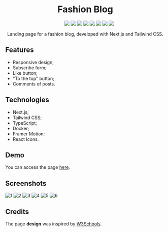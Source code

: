 <div align="center">
    <h1>Fashion Blog</h1>
    <ul>
        <img src="https://img.shields.io/badge/NEXT-15.0.3-purple" />
        <img src="https://img.shields.io/badge/TAILWIND CSS-3.4.1-indigo" />
        <img src="https://img.shields.io/badge/TYPESCRIPT-5-red" />
        <img src="https://img.shields.io/badge/REACT ICONS-5.3.0-violet" />
        <img src="https://img.shields.io/badge/FRAMER MOTION-11.12.0-pink" />
        <img src="https://img.shields.io/badge/DOCKER-27.3.1-cyan" />
        <img src="https://img.shields.io/badge/STATUS-FINISHED-green" />
        <img src="https://img.shields.io/badge/LICENSE-MIT-yellow" />
    </ul>
    <p>Landing page for a fashion blog, developed with Next.js and Tailwind CSS.</p>
</div>

## Features
- Responsive design;
- Subscribe form;
- Like button;
- "To the top" button;
- Comments of posts.

## Technologies
- Next.js;
- Tailwind CSS;
- TypeScript;
- Docker;
- Framer Motion;
- React Icons.

## Demo

You can access the page <a href="https://fashion-blog-zol.vercel.app">here</a>.

## Screenshots
![1](https://github.com/user-attachments/assets/beea1901-bd01-479a-86c5-632eba47e0d3)
![2](https://github.com/user-attachments/assets/cc9fd6ff-f3f0-4a5e-a8be-d67b2a591db2)
![3](https://github.com/user-attachments/assets/496130c8-0a33-4e6b-b90f-8bf33c597920)
![4](https://github.com/user-attachments/assets/cd89bb89-8374-4841-862b-147ffa86ae74)
![5](https://github.com/user-attachments/assets/cc01afa8-76d5-4150-a481-e8ff20ac367d)
![6](https://github.com/user-attachments/assets/2607795f-96ad-4919-8cf1-d6874c558d3e)

## Credits

The page **design** was inspired by <a href="https://www.w3schools.com/w3css/w3css_templates.asp">W3Schools</a>.
